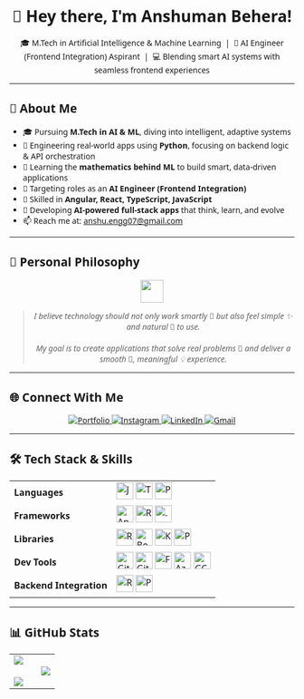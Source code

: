 <div style="font-family: 'Segoe UI', sans-serif">

  <h1 align="center">💫 Hey there, I'm Anshuman Behera!</h1>

  <p align="center">
    🎓 M.Tech in Artificial Intelligence & Machine Learning &nbsp;|&nbsp; 🧠 AI Engineer (Frontend Integration) Aspirant &nbsp;|&nbsp; 💻 Blending smart AI systems with seamless frontend experiences
  </p>

  <hr>

  <h2>🧠 About Me</h2>
  <ul>
    <li>🎓 Pursuing <strong>M.Tech in AI & ML</strong>, diving into intelligent, adaptive systems</li>
    <li>🔭 Engineering real-world apps using <strong>Python</strong>, focusing on backend logic & API orchestration</li>
    <li>🌱 Learning the <strong>mathematics behind ML</strong> to build smart, data-driven applications</li>
    <li>🧩 Targeting roles as an <strong>AI Engineer (Frontend Integration)</strong></li>
    <li>💬 Skilled in <strong>Angular, React, TypeScript, JavaScript</strong></li>
    <li>🚀 Developing <strong>AI-powered full-stack apps</strong> that think, learn, and evolve</li>
    <li>📫 Reach me at: <a href="mailto:anshu.engg07@gmail.com">anshu.engg07@gmail.com</a></li>
  </ul>

  <hr>

  <h2>🧠 Personal Philosophy</h2>
  <div align="center">
    <img src="https://img.icons8.com/emoji/48/brain-emoji.png" width="40" />
  </div>
  <blockquote align="center">
    <em>
      I believe technology should not only work smartly 🤖 but also feel simple ✨ and natural 🌿 to use.<br><br>
      My goal is to create applications that solve real problems 🧩 and deliver a smooth 🚀, meaningful 💡 experience.
    </em>
  </blockquote>

  <hr>

  <h2>🌐 Connect With Me</h2>
  <p align="center">
    <a href="https://anshuman-behera.vercel.app/" target="_blank" title="Portfolio">
      <img src="https://img.icons8.com/fluency/48/domain.png" alt="Portfolio" />
    </a>
    <a href="https://www.instagram.com/a.n_s_h.u/" target="_blank" title="Instagram">
      <img src="https://img.icons8.com/fluency/48/000000/instagram-new.png" alt="Instagram"/>
    </a>
    <a href="https://www.linkedin.com/in/anshuman-behera-26483b190/" target="_blank" title="LinkedIn">
      <img src="https://img.icons8.com/fluency/48/000000/linkedin.png" alt="LinkedIn"/>
    </a>
    <a href="mailto:anshu.engg07@gmail.com" target="_blank" title="Email">
      <img src="https://img.icons8.com/fluency/48/000000/gmail-new.png" alt="Gmail"/>
    </a>
  </p>

  <hr>

 <h2>🛠️ Tech Stack & Skills</h2>

<table align="center">
  <tr>
    <td><strong>Languages</strong></td>
    <td>
      <img src="https://img.icons8.com/color/48/javascript--v1.png" height="30" title="JavaScript"/>
      <img src="https://img.icons8.com/color/48/typescript.png" height="30" title="TypeScript"/>
      <img src="https://img.icons8.com/color/48/python.png" height="30" title="Python"/>
    </td>
  </tr>
  <tr>
    <td><strong>Frameworks</strong></td>
    <td>
      <img src="https://img.icons8.com/color/48/angularjs.png" height="30" title="Angular"/>
      <img src="https://img.icons8.com/officel/48/react.png" height="30" title="React"/>
      <img src="https://img.icons8.com/fluency/48/net-framework.png" height="30" title=".NET"/>
    </td>
  </tr>
  <tr>
    <td><strong>Libraries</strong></td>
    <td>
<img src="https://img.icons8.com/color/48/redux.png" height="30" title="Redux" />
    <img src="https://img.icons8.com/color/48/bootstrap.png" height="30" title="Bootstrap" />
    <img src="https://avatars.githubusercontent.com/u/568561?v=4" height="30" title="Kendo UI" />
    <img src="https://i0.wp.com/www.primefaces.org/wp-content/uploads/2016/10/primeng.png?ssl=1" height="30" title="PrimeNG" />
    </td>
  </tr>
  <tr>
    <td><strong>Dev Tools</strong></td>
    <td>
      <img src="https://img.icons8.com/color/48/git.png" height="30" title="Git"/>
      <img src="https://img.icons8.com/color/48/github.png" height="30" title="GitHub"/>
      <img src="https://img.icons8.com/color/48/firebase.png" height="30" title="Firebase"/>
      <img src="https://img.icons8.com/color/48/azure-1.png" height="30" title="Azure"/>
      <img src="https://img.icons8.com/color/48/google-cloud.png" height="30" title="GCP"/>
    </td>
  </tr>
  <tr>
    <td><strong>Backend Integration</strong></td>
    <td>
      <img src="https://miro.medium.com/v2/resize:fit:1200/1*J3G3akaMpUOLegw0p0qthA.png" height="30" title="REST API" />
      <img src="https://img.icons8.com/officel/48/php-logo.png" height="30" title="PHP"/>
    </td>
  </tr>
</table>

  <hr>

  <h2>📊 GitHub Stats</h2>
   <div align="center">
    <table>
      <tr>
        <!-- LEFT SIDE -->
        <td valign="top" width="60%">
          <img
            src="https://github-readme-stats.vercel.app/api?username=AsyncCoder-10&theme=github_dark&show_icons=true&hide_border=false&border_radius=8&border_color=00FF00"
          />
          <br /><br />
          <img
            src="https://streak-stats.demolab.com/?user=AsyncCoder-10&theme=github-dark&hide_border=false&border_radius=8"
          />
        </td>
        <!-- RIGHT SIDE -->
        <td valign="center" width="60%">
          <img
            src="https://github-readme-stats.vercel.app/api/top-langs/?username=AsyncCoder-10&theme=github_dark&layout=compact&hide_border=false&border_radius=8&border_color=00FF00"
          />
        </td>
      </tr>
    </table>
  </div>

</div>

